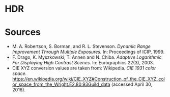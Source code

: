 # HDR

# Sources
  - M. A. Robertson, S. Borman, and R. L. Stevenson. *Dynamic Range
    Improvement Through Multiple Exposures.* In: Proceedings of ICIP, 1999.
  - F. Drago, K. Myszkowski, T. Annen and N. Chiba. *Adaptive Logarithmic For
    Displaying High Contrast Scenes.* In: Eurographics 22(3), 2003.
  - CIE XYZ conversion values are taken from:
    Wikipedia. *CIE 1931 color space.*
    https://en.wikipedia.org/wiki/CIE_XYZ#Construction_of_the_CIE_XYZ_color_space_from_the_Wright.E2.80.93Guild_data
    (accessed April 30, 2016).
